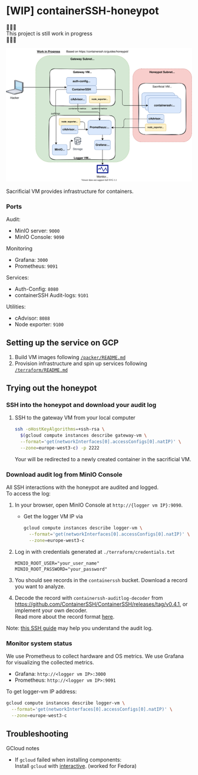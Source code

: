 # [WIP] containerSSH-honeypot

:construction::construction::construction:\
This project is still work in progress\
:construction::construction::construction:

![infra diagram](./diagrams/infra.drawio.svg)

Sacrificial VM provides infrastructure for containers.

### Ports

Audit:

- MinIO server: `9000`
- MinIO Console: `9090`

Monitoring

- Grafana: `3000`
- Prometheus: `9091`

Services:

- Auth-Config: `8080`
- containerSSH Audit-logs: `9101`

Utilities:

- cAdvisor: `8088`
- Node exporter: `9100`

## Setting up the service on GCP

1. Build VM images following [`/packer/README.md`](/packer/README.md)
2. Provision infrastructure and spin up services following [`/terraform/README.md`](/terraform/README.md)

## Trying out the honeypot

### SSH into the honeypot and download your audit log

1. SSH to the gateway VM from your local computer
   ```bash
   ssh -oHostKeyAlgorithms=+ssh-rsa \
     $(gcloud compute instances describe gateway-vm \
     --format='get(networkInterfaces[0].accessConfigs[0].natIP)' \
     --zone=europe-west3-c) -p 2222
   ```
   Your will be redirected to a newly created container in the sacrificial VM.

### Download audit log from MinIO Console

All SSH interactions with the honeypot are audited and logged.\
To access the log:

1. In your browser, open MinIO Console at `http://{logger vm IP}:9090`.

   - Get the logger VM IP via
     ```bash
     gcloud compute instances describe logger-vm \
       --format='get(networkInterfaces[0].accessConfigs[0].natIP)' \
       --zone=europe-west3-c
     ```

1. Log in with credentials generated at `./terraform/credentials.txt`

   ```
   MINIO_ROOT_USER="your_user_name"
   MINIO_ROOT_PASSWORD="your_password"
   ```

1. You should see records in the `containerssh` bucket. Download a record you want to analyze.
1. Decode the record with `containerssh-auditlog-decoder` from https://github.com/ContainerSSH/ContainerSSH/releases/tag/v0.4.1, or implement your own decoder.\
   Read more about the record format [here](https://containerssh.io/reference/audit/#the-binary-format-recommended).

Note: [this SSH guide](https://containerssh.io/development/containerssh/ssh/) may help you understand the audit log.

### Monitor system status

We use Prometheus to collect hardware and OS metrics.
We use Grafana for visualizing the collected metrics.

- Grafana: `http://<logger vm IP>:3000`
- Prometheus: `http://<logger vm IP>:9091`

To get logger-vm IP address:

```bash
gcloud compute instances describe logger-vm \
  --format='get(networkInterfaces[0].accessConfigs[0].natIP)' \
  --zone=europe-west3-c
```

## Troubleshooting

GCloud notes

- If `gcloud` failed when installing components:\
  Install `gcloud` with [interactive](https://cloud.google.com/sdk/docs/downloads-interactive#linux-mac). (worked for Fedora)
